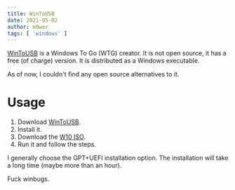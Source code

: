 ```yaml
---
title: WinToUSB
date: 2021-05-02
author: m0wer
tags: [ 'windows' ]
---
```


[WinToUSB](https://www.easyuefi.com/wintousb/) is a Windows To Go (WTG) creator.
It is not open source, it has a free (of charge) version. It is distributed as
a Windows executable.

As of now, I couldn't find any open source alternatives to it.

# Usage

1. Download [WinToUSB](https://www.easyuefi.com/wintousb/downloads/WinToUSB_Free.exe).
1. Install it.
1. Download the [W10 ISO](https://www.microsoft.com/software-download/windows10).
1. Run it and follow the steps.

I generally choose the GPT+UEFI installation option. The installation will take
a long time (maybe more than an hour).

Fuck winbugs.
